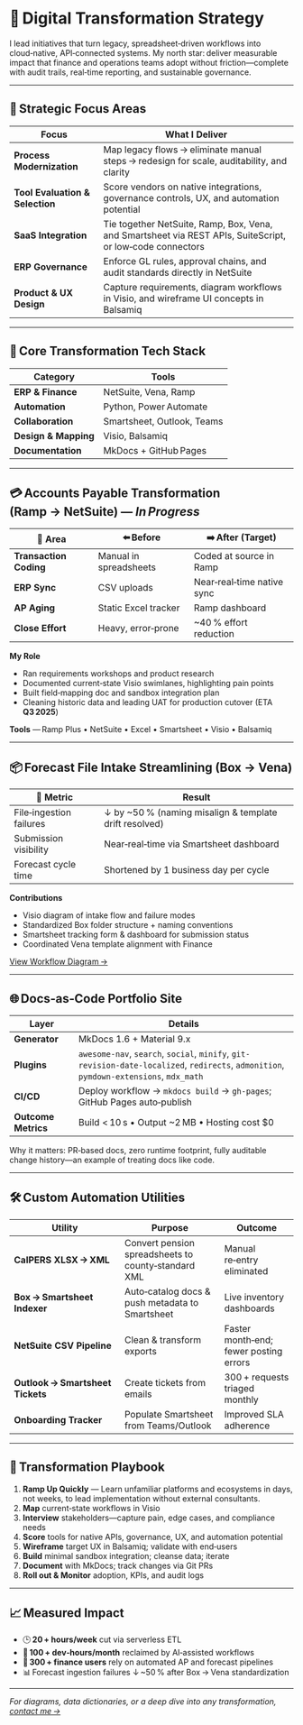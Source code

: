 # 🚀 Digital Transformation Strategy

I lead initiatives that turn legacy, spreadsheet‑driven workflows into cloud‑native, API‑connected systems. My north star: deliver measurable impact that finance and operations teams adopt without friction—complete with audit trails, real‑time reporting, and sustainable governance.

---

## 🧭 Strategic Focus Areas

| Focus | What I Deliver |
|-------|----------------|
| **Process Modernization** | Map legacy flows → eliminate manual steps → redesign for scale, auditability, and clarity |
| **Tool Evaluation & Selection** | Score vendors on native integrations, governance controls, UX, and automation potential |
| **SaaS Integration** | Tie together NetSuite, Ramp, Box, Vena, and Smartsheet via REST APIs, SuiteScript, or low‑code connectors |
| **ERP Governance** | Enforce GL rules, approval chains, and audit standards directly in NetSuite |
| **Product & UX Design** | Capture requirements, diagram workflows in Visio, and wireframe UI concepts in Balsamiq |

---

## 🔑 Core Transformation Tech Stack

| Category | Tools |
|----------|-------|
| **ERP & Finance** | NetSuite, Vena, Ramp |
| **Automation** | Python, Power Automate |
| **Collaboration** | Smartsheet, Outlook, Teams |
| **Design & Mapping** | Visio, Balsamiq |
| **Documentation** | MkDocs + GitHub Pages |

---

## 💳 Accounts Payable Transformation (Ramp → NetSuite) — *In Progress*

| 📌 Area | ⬅️ Before | ➡️ After (Target) |
|---------|-----------|-------------------|
| **Transaction Coding** | Manual in spreadsheets | Coded at source in Ramp |
| **ERP Sync** | CSV uploads | Near‑real‑time native sync |
| **AP Aging** | Static Excel tracker | Ramp dashboard |
| **Close Effort** | Heavy, error‑prone | ~40 % effort reduction |

**My Role**  
- Ran requirements workshops and product research  
- Documented current‑state Visio swimlanes, highlighting pain points  
- Built field‑mapping doc and sandbox integration plan  
- Cleaning historic data and leading UAT for production cutover (ETA **Q3 2025**)

**Tools** — Ramp Plus • NetSuite • Excel • Smartsheet • Visio • Balsamiq

---

## 📦 Forecast File Intake Streamlining (Box → Vena)

| 📌 Metric | Result |
|-----------|--------|
| File‑ingestion failures | ↓ by ~50 % (naming misalign & template drift resolved) |
| Submission visibility | Near‑real‑time via Smartsheet dashboard |
| Forecast cycle time | Shortened by 1 business day per cycle |

**Contributions**  
- Visio diagram of intake flow and failure modes  
- Standardized Box folder structure + naming conventions  
- Smartsheet tracking form & dashboard for submission status  
- Coordinated Vena template alignment with Finance

[View Workflow Diagram →](../assets/diagrams/box-vena-flow.pdf)

---

## 🌐 Docs‑as‑Code Portfolio Site

| Layer | Details |
|-------|---------|
| **Generator** | MkDocs 1.6 + Material 9.x |
| **Plugins** | `awesome-nav`, `search`, `social`, `minify`, `git-revision-date-localized`, `redirects`, `admonition`, `pymdown-extensions`, `mdx_math` |
| **CI/CD** | Deploy workflow → `mkdocs build` → `gh-pages`; GitHub Pages auto‑publish |
| **Outcome Metrics** | Build < 10 s • Output ~2 MB • Hosting cost $0 |

Why it matters: PR‑based docs, zero runtime footprint, fully auditable change history—an example of treating docs like code.

---

## 🛠️ Custom Automation Utilities

| Utility | Purpose | Outcome |
|---------|---------|---------|
| **CalPERS XLSX → XML** | Convert pension spreadsheets to county‑standard XML | Manual re‑entry eliminated |
| **Box → Smartsheet Indexer** | Auto‑catalog docs & push metadata to Smartsheet | Live inventory dashboards |
| **NetSuite CSV Pipeline** | Clean & transform exports | Faster month‑end; fewer posting errors |
| **Outlook → Smartsheet Tickets** | Create tickets from emails | 300 + requests triaged monthly |
| **Onboarding Tracker** | Populate Smartsheet from Teams/Outlook | Improved SLA adherence |

---

## 🧠 Transformation Playbook

1. **Ramp Up Quickly** — Learn unfamiliar platforms and ecosystems in days, not weeks, to lead implementation without external consultants.
2. **Map** current‑state workflows in Visio  
3. **Interview** stakeholders—capture pain, edge cases, and compliance needs  
4. **Score** tools for native APIs, governance, UX, and automation potential  
5. **Wireframe** target UX in Balsamiq; validate with end‑users  
6. **Build** minimal sandbox integration; cleanse data; iterate  
7. **Document** with MkDocs; track changes via Git PRs  
8. **Roll out & Monitor** adoption, KPIs, and audit logs  

---

## 📈 Measured Impact

- 🕒 **20 + hours/week** cut via serverless ETL  
- 🤖 **100 + dev‑hours/month** reclaimed by AI‑assisted workflows  
- 🧾 **300 + finance users** rely on automated AP and forecast pipelines  
- 📊 Forecast ingestion failures ↓ ~50 % after Box → Vena standardization  

---

_For diagrams, data dictionaries, or a deep dive into any transformation, [contact me →](../contact/index.md)_
